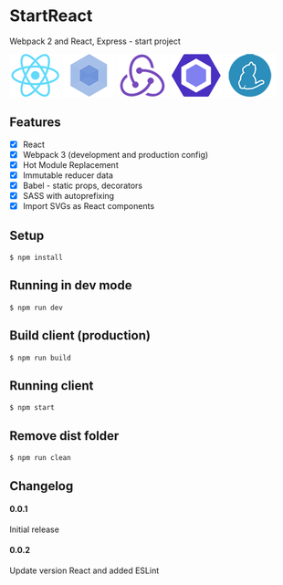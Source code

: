 # StartReact

Webpack 2 and React, Express - start project


[![React](/internals/img/react-padded-90.png)](https://facebook.github.io/react/)
[![Webpack](/internals/img/webpack-padded-90.png)](https://webpack.github.io/)
[![Redux](/internals/img/redux-padded-90.png)](http://redux.js.org/)
[![ESLint](/internals/img/eslint-padded-90.png)](http://eslint.org/)
[![Yarn](/internals/img/yarn-padded-90.png)](https://yarnpkg.com/)

## Features

- [x] React
- [x] Webpack 3 (development and production config)
- [x] Hot Module Replacement
- [x] Immutable reducer data
- [x] Babel - static props, decorators
- [x] SASS with autoprefixing
- [x] Import SVGs as React components

## Setup

```
$ npm install
```

## Running in dev mode

```
$ npm run dev
```

## Build client (production)

```
$ npm run build
```

## Running client

```
$ npm start
```

## Remove dist folder

```
$ npm run clean
```

## Changelog

#### 0.0.1

Initial release

#### 0.0.2

Update version React and added ESLint